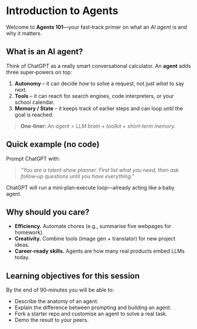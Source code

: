 # Introduction to Agents

Welcome to **Agents 101**—your fast‑track primer on what an *AI agent* is and why it matters.

## What is an AI agent?

Think of ChatGPT as a really smart conversational calculator.  An **agent** adds three super‑powers on top:

1. **Autonomy** – it can decide *how* to solve a request, not just *what* to say next.
2. **Tools** – it can reach for search engines, code interpreters, or your school calendar.
3. **Memory / State** – it keeps track of earlier steps and can loop until the goal is reached.

> **One‑liner:** *An agent = LLM brain + toolkit + short‑term memory.*

## Quick example (no code)

Prompt ChatGPT with:

> *"You are a talent‑show planner.  First list what you need, then ask follow‑up questions until you have everything."*

ChatGPT will run a mini‑plan‑execute loop—already acting like a baby agent.

## Why should you care?

* **Efficiency.** Automate chores (e.g., summarise five webpages for homework).
* **Creativity.** Combine tools (image gen + translator) for new project ideas.
* **Career‑ready skills.** Agents are how many real products embed LLMs today.

## Learning objectives for this session

By the end of 90‑minutes you will be able to:

* Describe the anatomy of an agent.
* Explain the difference between prompting and building an agent.
* Fork a starter repo and customise an agent to solve a real task.
* Demo the result to your peers.
